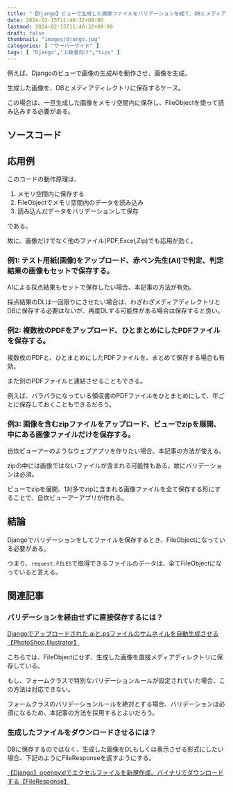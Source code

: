 ```yaml
---
title: "【Django】ビューで生成した画像ファイルをバリデーションを経て、DBとメディアディレクトリに保存する【FileObject】"
date: 2024-02-15T11:40:32+09:00
lastmod: 2024-02-15T11:40:32+09:00
draft: false
thumbnail: "images/django.jpg"
categories: [ "サーバーサイド" ]
tags: [ "Django","上級者向け","tips" ]
---
```



例えば、Djangoのビューで画像の生成AIを動作させ、画像を生成。

生成した画像を、DBとメディアディレクトリに保存するケース。

この場合は、一旦生成した画像をメモリ空間内に保存し、FileObjectを使って読み込みする必要がある。

## ソースコード










## 応用例

このコードの動作原理は、

1. メモリ空間内に保存する
1. FileObjectでメモリ空間内のデータを読み込み
1. 読み込んだデータをバリデーションして保存

である。

故に、画像だけでなく他のファイル(PDF,Excel,Zip)でも応用が効く。

### 例1: テスト用紙(画像)をアップロード、赤ペン先生(AI)で判定、判定結果の画像もセットで保存する。

AIによる採点結果もセットで保存したい場合、本記事の方法が有効。

採点結果のDLは一回限りにさせたい場合は、わざわざメディアディレクトリとDBに保存する必要はないが、再度DLする可能性がある場合は保存すると良い。


### 例2: 複数枚のPDFをアップロード、ひとまとめにしたPDFファイルを保存する。

複数枚のPDFと、ひとまとめにしたPDFファイルを、まとめて保存する場合も有効。

また別のPDFファイルと連結させることもできる。

例えば、バラバラになっている領収書のPDFファイルをひとまとめにして、年ごとに保存しておくこともできるだろう。


### 例3: 画像を含むzipファイルをアップロード、ビューでzipを展開、中にある画像ファイルだけを保存する。

自炊ビューアーのようなウェブアプリを作りたい場合、本記事の方法が使える。

zipの中には画像ではないファイルが含まれる可能性もある。故にバリデーションは必須。

ビューでzipを展開、1対多でzipに含まれる画像ファイルを全て保存する形にすることで、自炊ビューアーアプリが作れる。


## 結論

Djangoでバリデーションをしてファイルを保存するとき、FileObjectになっている必要がある。

つまり、`request.FILES`で取得できるファイルのデータは、全てFileObjectになっていると言える。



## 関連記事


### バリデーションを経由せずに直接保存するには？

[Djangoでアップロードされた.aiと.psファイルのサムネイルを自動生成させる【PhotoShop,Illustrator】](/post/django-aips-thumbnail-autocreate/)

こちらでは、FileObjectにせず、生成した画像を直接メディアディレクトリに保存している。

もし、フォームクラスで特別なバリデーションルールが設定されていた場合、この方法は対応できない。

フォームクラスのバリデーションルールを絶対とする場合、バリデーションは必須になるため、本記事の方法を採用するとよいだろう。



### 生成したファイルをダウンロードさせるには？

DBに保存するのではなく、生成した画像をDLもしくは表示させる形式にしたい場合、下記のようにFileResponseを返すようにする。

[【Django】openpyxlでエクセルファイルを新規作成、バイナリでダウンロードする【FileResponse】](/post/django-openpyxl/)

